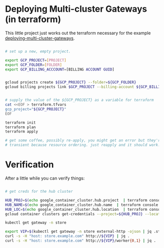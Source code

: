 

# Deploying Multi-cluster Gateways (in terraform)

This little project just works out the terraform necessary for the example [deploying-multi-cluster-gateways](https://cloud.google.com/kubernetes-engine/docs/how-to/deploying-multi-cluster-gateways).

```bash

# set up a new, empty project. 

export GCP_PROJECT=[PROJECT]
export GCP_FOLDER=[FOLDER]
export GCP_BILLING_ACCCOUNT=[BILLING ACCOUNT GUID]


gcloud projects create ${GCP_PROJECT} --folder=${GCP_FOLDER}
gcloud billing projects link $GCP_PROJECT --billing-account ${GCP_BILLING_ACCCOUNT}


# supply the value of the ${GCP_PROJECT} as a variable for terraform
cat <<EOF > terraform.tfvars
gcp_project="${GCP_PROJECT}"
EOF

terraform init
terraform plan
terraform apply 

# get some coffee, possibly re-apply, you might get an error but they're generally
# transient because resource ordering. just reapply and it should work.

```

# Verification

After a little while you can verify things:

```bash

# get creds for the hub cluster

HUB_PROJ=$(echo google_container_cluster.hub.project  | terraform console | tr -d '"')
HUB_NAME=$(echo google_container_cluster.hub.name  | terraform console | tr -d '"')
HUB_LOC=$(echo google_container_cluster.hub.location  | terraform console | tr -d '"')
gcloud container clusters get-credentials --project=${HUB_PROJ} --location=${HUB_LOC} ${HUB_NAME}

kubectl get gateway -n store

export VIP=$(kubectl get gateway -n store external-http -ojson | jq .status.addresses[0].value -r); echo ${VIP}
curl -s -H "host: store.example.com" http://${VIP} | jq .
curl -s -H "host: store.example.com" http://${VIP}/worker{0,1} | jq . 

```
